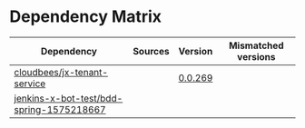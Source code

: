 # Dependency Matrix

Dependency | Sources | Version | Mismatched versions
---------- | ------- | ------- | -------------------
[cloudbees/jx-tenant-service](https://github.com/cloudbees/jx-tenant-service) |  | [0.0.269](https://github.com/cloudbees/jx-tenant-service/releases/tag/v0.0.269) | 
[jenkins-x-bot-test/bdd-spring-1575218667](https://github.com/jenkins-x-bot-test/bdd-spring-1575218667.git) |  | []() | 
